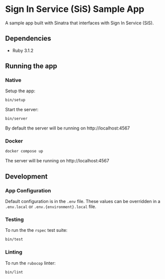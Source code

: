 # Sign In Service (SiS) Sample App
A sample app built with Sinatra that interfaces with Sign In Service (SiS).

## Dependencies
- Ruby 3.1.2

## Running the app
### Native
Setup the app:
```bash
bin/setup
```
Start the server:
```bash
bin/server
```
By default the server will be running on http://localhost:4567

### Docker
```bash
docker compose up
```
The server will be running on http://localhost:4567

## Development
### App Configuration
Default configuration is in the `.env` file. These values can be overridden in a `.env.local` or `.env.{environment}.local`
file.

### Testing
To run the the `rspec` test suite:
```bash
bin/test
```

### Linting
To run the `rubocop` linter:
```bash
bin/lint
```
